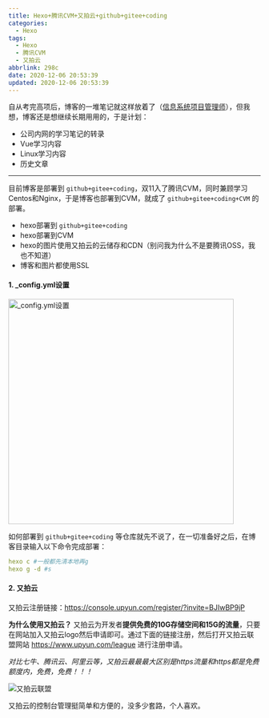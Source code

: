 ```yaml
---
title: Hexo+腾讯CVM+又拍云+github+gitee+coding
categories:
  - Hexo
tags:
  - Hexo
  - 腾讯CVM
  - 又拍云
abbrlink: 298c
date: 2020-12-06 20:53:39
updated: 2020-12-06 20:53:39
---
```



自从考完高项后，博客的一堆笔记就这样放着了（[信息系统项目管理师](/categories/信息系统项目管理师/index.html)），但我想，博客还是想继续长期用用的，于是计划：

- 公司内网的学习笔记的转录
- Vue学习内容
- Linux学习内容
- 历史文章

---

目前博客是部署到 `github+gitee+coding`，双11入了腾讯CVM，同时兼顾学习Centos和Nginx，于是博客也部署到CVM，就成了 `github+gitee+coding+CVM` 的部署。

- hexo部署到 `github+gitee+coding`
- hexo部署到CVM
- hexo的图片使用又拍云的云储存和CDN（别问我为什么不是要腾讯OSS，我也不知道）
- 博客和图片都使用SSL

<!-- more -->

#### 1. _config.yml设置

<img title="_config.yml设置" src="https://cdn.zenwu.site/upload/pic/2020/20201206221003.png" style="width:450px"/>

如何部署到 `github+gitee+coding` 等仓库就先不说了，在一切准备好之后，在博客目录输入以下命令完成部署：

```yaml
hexo c #一般都先清本地再g
hexo g -d #s
```

#### 2. 又拍云

又拍云注册链接：<https://console.upyun.com/register/?invite=BJIwBP9jP>

**为什么使用又拍云？**
又拍云为开发者**提供免费的10G存储空间和15G的流量**，只要在网站加入又拍云logo然后申请即可。通过下面的链接注册，然后打开又拍云联盟网站 <https://www.upyun.com/league> 进行注册申请。

*对比七牛、腾讯云、阿里云等，又拍云最最最大区别是https流量和https都是免费额度内，免费，免费！！！*

![又拍云联盟](https://cdn.zenwu.site/upload/pic/2020/20201206221727.png)

又拍云的控制台管理挺简单和方便的，没多少套路，个人喜欢。
